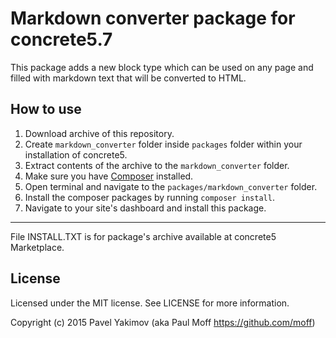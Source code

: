 # Markdown converter package for concrete5.7

This package adds a new block type which can be used on any page and filled with markdown text that will be converted to HTML.

## How to use

1. Download archive of this repository.
2. Create `markdown_converter` folder inside `packages` folder within your installation of concrete5.
3. Extract contents of the archive to the `markdown_converter` folder.
4. Make sure you have [Composer](https://getcomposer.org/) installed.
5. Open terminal and navigate to the `packages/markdown_converter` folder.
6. Install the composer packages by running `composer install`.
7. Navigate to your site's dashboard and install this package.

***

File INSTALL.TXT is for package's archive available at concrete5 Marketplace.

## License

Licensed under the MIT license. See LICENSE for more information.

Copyright (c) 2015 Pavel Yakimov (aka Paul Moff https://github.com/moff)